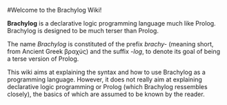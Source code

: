 #Welcome to the Brachylog Wiki!

**Brachylog** is a declarative logic programming language much like Prolog. Brachylog is designed to be much terser than Prolog.

The name *Brachylog* is constituted of the prefix *brachy-* (meaning short, from Ancient Greek βραχύς) and the suffix *-log*, to denote its goal of being a terse version of Prolog.

This wiki aims at explaining the syntax and how to use Brachylog as a programming language. However, it does not really aim at explaining declarative logic programming or Prolog (which Brachylog ressembles closely), the basics of which are assumed to be known by the reader.
